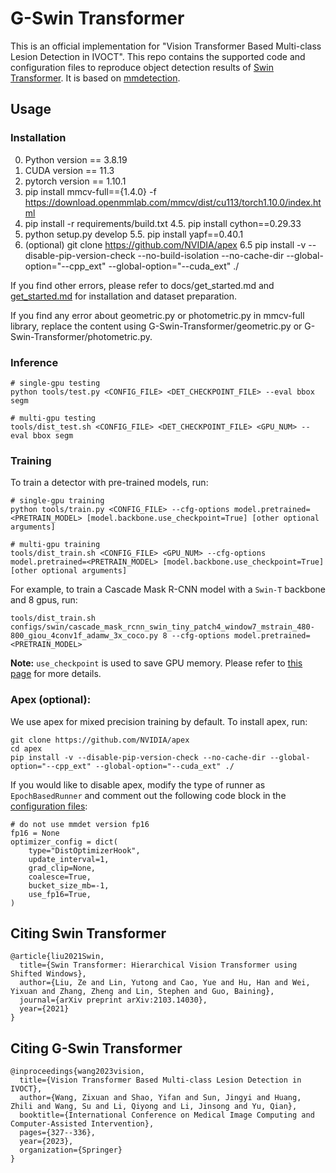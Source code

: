 # G-Swin Transformer

This is an official implementation for "Vision Transformer Based Multi-class Lesion Detection in IVOCT". This repo contains the supported code and configuration files to reproduce object detection results of [Swin Transformer](https://arxiv.org/pdf/2103.14030.pdf). It is based on [mmdetection](https://github.com/open-mmlab/mmdetection).

## Usage

### Installation

0. Python version == 3.8.19
1. CUDA version == 11.3
2. pytorch version == 1.10.1
3. pip install mmcv-full=={1.4.0} -f https://download.openmmlab.com/mmcv/dist/cu113/torch1.10.0/index.html
4. pip install -r requirements/build.txt
4.5. pip install cython==0.29.33
5. python setup.py develop
5.5. pip install yapf==0.40.1
6. (optional) git clone https://github.com/NVIDIA/apex
6.5 pip install -v --disable-pip-version-check --no-build-isolation --no-cache-dir --global-option="--cpp_ext" --global-option="--cuda_ext" ./

If you find other errors, please refer to docs/get_started.md and [get_started.md](https://github.com/open-mmlab/mmdetection/blob/master/docs/en/get_started.md) for installation and dataset preparation.

If you find any error about geometric.py or photometric.py in mmcv-full library, replace the content using G-Swin-Transformer/geometric.py or G-Swin-Transformer/photometric.py.

### Inference
```
# single-gpu testing
python tools/test.py <CONFIG_FILE> <DET_CHECKPOINT_FILE> --eval bbox segm

# multi-gpu testing
tools/dist_test.sh <CONFIG_FILE> <DET_CHECKPOINT_FILE> <GPU_NUM> --eval bbox segm
```

### Training

To train a detector with pre-trained models, run:
```
# single-gpu training
python tools/train.py <CONFIG_FILE> --cfg-options model.pretrained=<PRETRAIN_MODEL> [model.backbone.use_checkpoint=True] [other optional arguments]

# multi-gpu training
tools/dist_train.sh <CONFIG_FILE> <GPU_NUM> --cfg-options model.pretrained=<PRETRAIN_MODEL> [model.backbone.use_checkpoint=True] [other optional arguments] 
```
For example, to train a Cascade Mask R-CNN model with a `Swin-T` backbone and 8 gpus, run:
```
tools/dist_train.sh configs/swin/cascade_mask_rcnn_swin_tiny_patch4_window7_mstrain_480-800_giou_4conv1f_adamw_3x_coco.py 8 --cfg-options model.pretrained=<PRETRAIN_MODEL> 
```

**Note:** `use_checkpoint` is used to save GPU memory. Please refer to [this page](https://pytorch.org/docs/stable/checkpoint.html) for more details.


### Apex (optional):
We use apex for mixed precision training by default. To install apex, run:
```
git clone https://github.com/NVIDIA/apex
cd apex
pip install -v --disable-pip-version-check --no-cache-dir --global-option="--cpp_ext" --global-option="--cuda_ext" ./
```
If you would like to disable apex, modify the type of runner as `EpochBasedRunner` and comment out the following code block in the [configuration files](configs/swin):
```
# do not use mmdet version fp16
fp16 = None
optimizer_config = dict(
    type="DistOptimizerHook",
    update_interval=1,
    grad_clip=None,
    coalesce=True,
    bucket_size_mb=-1,
    use_fp16=True,
)
```

## Citing Swin Transformer
```
@article{liu2021Swin,
  title={Swin Transformer: Hierarchical Vision Transformer using Shifted Windows},
  author={Liu, Ze and Lin, Yutong and Cao, Yue and Hu, Han and Wei, Yixuan and Zhang, Zheng and Lin, Stephen and Guo, Baining},
  journal={arXiv preprint arXiv:2103.14030},
  year={2021}
}
```
## Citing G-Swin Transformer
```
@inproceedings{wang2023vision,
  title={Vision Transformer Based Multi-class Lesion Detection in IVOCT},
  author={Wang, Zixuan and Shao, Yifan and Sun, Jingyi and Huang, Zhili and Wang, Su and Li, Qiyong and Li, Jinsong and Yu, Qian},
  booktitle={International Conference on Medical Image Computing and Computer-Assisted Intervention},
  pages={327--336},
  year={2023},
  organization={Springer}
}
```